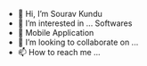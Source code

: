 - 👋 Hi, I’m Sourav Kundu
- 👀 I’m interested in ... Softwares
- 🌱 Mobile Application
- 💞️ I’m looking to collaborate on ...
- 📫 How to reach me ... 

<!---
sourav-kundu443/sourav-kundu443 is a ✨ special ✨ repository because its `README.md` (this file) appears on your GitHub profile.
You can click the Preview link to take a look at your changes.
--->
